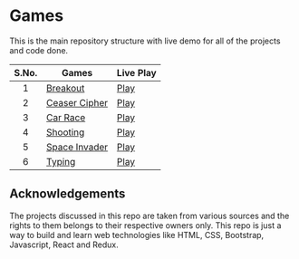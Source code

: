 # Games
This is the main repository structure with live demo for all of the projects and code done.


|  S.No.  | Games | Live Play |
|   :-:   | ------- | --------- |
| 1 | [Breakout](https://github.com/RajAnand-132/Games/tree/main/Breakout%20Game)             | [Play](https://rajanand-132.github.io/Games/Breakout%20Game/)                                 |
| 2 | [Ceaser Cipher](https://github.com/RajAnand-132/Games/tree/main/Caesar%20Cipher)       | [Play](https://rajanand-132.github.io/Games/Caesar%20Cipher/caesar_cipher.html)               |
| 3 | [Car Race](https://github.com/RajAnand-132/Games/tree/main/Race%20Game)           | [Play](https://rajanand-132.github.io/Games/Race%20Game/)                                     |
| 4 | [Shooting](https://github.com/RajAnand-132/Games/tree/main/Shooting%20Game)           | [Play](https://rajanand-132.github.io/Games/Shooting%20Game/)|
| 5 | [Space Invader](https://github.com/RajAnand-132/Games/tree/main/Simple%20Space%20Invader%20Game%202D%20Game)  | [Play](https://rajanand-132.github.io/Games/Simple%20Space%20Invader%20Game%202D%20Game/) |
| 6 | [Typing ](https://github.com/RajAnand-132/Games/tree/main/Typing%20Game)  |[Play](https://rajanand-132.github.io/Games/Typing%20Game/)

## Acknowledgements

The projects discussed in this repo are taken from various sources and the rights to them belongs to their respective owners only. This repo is just a way to build and learn web technologies like HTML, CSS, Bootstrap, Javascript, React and Redux.
